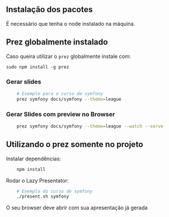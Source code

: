 ## Instalação dos pacotes

É necessário que tenha o node instalado na máquina.

## Prez globalmente instalado

Caso queira utilizar o `prez` globalmente instale com:

`sudo npm install -g prez`

### Gerar slides

```bash
    # Exemplo para o curso de symfony
    prez symfony docs/symfony --theme=league
```

### Gerar Slides com preview no Browser

```bash
    prez symfony docs/symfony --theme=league --watch --serve
```

## Utilizando o prez somente no projeto


Instalar dependências:

```bash
    npm install
```

Rodar o Lazy Presentator:

```bash
    # Exemplo do curso de symfony
    ./present.sh symfony
```

O seu browser deve abrir com sua apresentação já gerada
